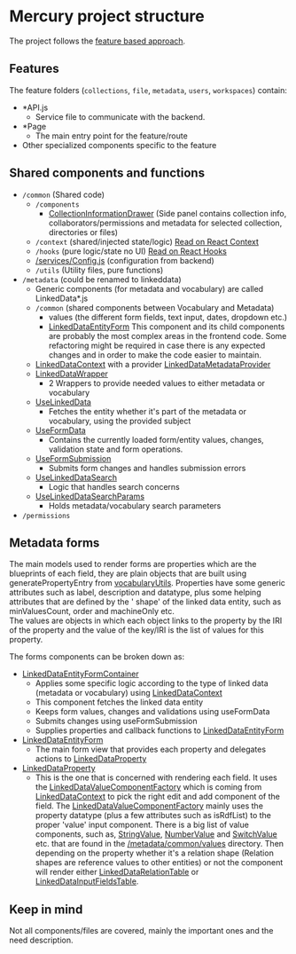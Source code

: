 # Mercury project structure

The project follows the [feature based approach](https://reactjs.org/docs/faq-structure.html).

## Features
The feature folders (`collections`, `file`, `metadata`, `users`, `workspaces`) contain:
- *API.js
  - Service file to communicate with the backend.
- *Page
  - The main entry point for the feature/route
- Other specialized components specific to the feature

## Shared components and functions
- `/common` (Shared code)
  - `/components`
    - [CollectionInformationDrawer](src/collections/CollectionInformationDrawer.js) (Side panel contains collection info, collaborators/permissions and metadata for selected collection, directories or files)
  - `/context` (shared/injected state/logic) [Read on React Context](https://reactjs.org/docs/context.html)
  - `/hooks` (pure logic/state no UI) [Read on React Hooks](https://reactjs.org/docs/hooks-intro.html)
  - [/services/Config.js](./src/common/services/Config.js) (configuration from backend)
  - `/utils` (Utility files, pure functions)
- `/metadata` (could be renamed to linkeddata)
  - Generic components (for metadata and vocabulary) are called LinkedData*.js
  - `/common` (shared components between Vocabulary and Metadata)
    - values (the different form fields, text input, dates, dropdown etc.)
    - [LinkedDataEntityForm](./src/metadata/common/LinkedDataEntityForm.js) This component and its child components are probably the most complex areas in the frontend code. Some refactoring might be required in case there is any expected changes and in order to make the code easier to maintain.
  - [LinkedDataContext](./src/metadata/LinkedDataContext.js) with a provider [LinkedDataMetadataProvider](./src/metadata/LinkedDataMetadataProvider.js)
  - [LinkedDataWrapper](./src/metadata/LinkedDataWrapper.js)
    - 2 Wrappers to provide needed values to either metadata or vocabulary
  - [UseLinkedData](src/metadata/common/UseLinkedData.js)
    - Fetches the entity whether it's part of the metadata or vocabulary, using the provided subject
  - [UseFormData](src/metadata/common/UseFormData.js)
    - Contains the currently loaded form/entity values, changes, validation state and form operations.
  - [UseFormSubmission](src/metadata/common/UseFormSubmission.js)
    - Submits form changes and handles submission errors
  - [UseLinkedDataSearch](src/metadata/common/UseLinkedDataSearch.js)
    - Logic that handles search concerns
  - [UseLinkedDataSearchParams](src/metadata/common/UseLinkedDataSearchParams.js)
    - Holds metadata/vocabulary search parameters
- `/permissions`

## Metadata forms

The main models used to render forms are properties which are the blueprints of each field, they are plain objects that
are built using generatePropertyEntry from [vocabularyUtils](src/metadata/common/vocabularyUtils.js). Properties have
some generic attributes such as label, description and datatype, plus some helping attributes that are defined by the '
shape' of the linked data entity, such as minValuesCount, order and machineOnly etc.  
The values are objects in which each object links to the property by the IRI of the property and the value of the
key/IRI is the list of values for this property.

The forms components can be broken down as:
  - [LinkedDataEntityFormContainer](./src/metadata/common/LinkedDataEntityFormContainer.js)
    - Applies some specific logic according to the type of linked data (metadata or vocabulary) using [LinkedDataContext](./src/metadata/LinkedDataContext.js)
    - This component fetches the linked data entity
    - Keeps form values, changes and validations using useFormData
    - Submits changes using useFormSubmission
    - Supplies properties and callback functions to [LinkedDataEntityForm](./src/metadata/common/LinkedDataEntityForm.js)
  - [LinkedDataEntityForm](./src/metadata/common/LinkedDataEntityForm.js)
    - The main form view that provides each property and delegates actions to [LinkedDataProperty](./src/metadata/common/LinkedDataProperty.js)
  - [LinkedDataProperty](./src/metadata/common/LinkedDataProperty.js)
    - This is the one that is concerned with rendering each field. It uses the [LinkedDataValueComponentFactory](./src/metadata/common/values/LinkedDataValueComponentFactory.js) which is coming from [LinkedDataContext](./src/metadata/LinkedDataContext.js) to pick the right edit and add component of the field. The [LinkedDataValueComponentFactory](./src/metadata/common/values/LinkedDataValueComponentFactory.js) mainly uses the property datatype (plus a few attributes such as isRdfList) to the proper 'value' input component. There is a big list of value components, such as, [StringValue](./src/metadata/common/values/StringValue.js), [NumberValue](./src/metadata/common/values/NumberValue.js) and [SwitchValue](./src/metadata/common/values/SwitchValue.js) etc. that are found in the [/metadata/common/values](src/metadata/common/values) directory. Then depending on the property whether it's a relation shape (Relation shapes are reference values to other entities) or not the component will render either [LinkedDataRelationTable](./src/metadata/common/LinkedDataRelationTable.js) or [LinkedDataInputFieldsTable](./src/metadata/common/LinkedDataInputFieldsTable.js).

## Keep in mind
Not all components/files are covered, mainly the important ones and the need description.
